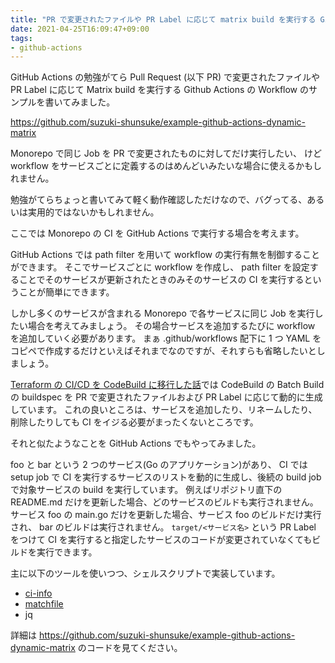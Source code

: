 ```yaml
---
title: "PR で変更されたファイルや PR Label に応じて matrix build を実行する Github Actions の Workflow のサンプルを書いてみた"
date: 2021-04-25T16:09:47+09:00
tags:
- github-actions
---
```


GitHub Actions の勉強がてら Pull Request (以下 PR) で変更されたファイルや PR Label に応じて
Matrix build を実行する Github Actions の Workflow のサンプルを書いてみました。

https://github.com/suzuki-shunsuke/example-github-actions-dynamic-matrix

Monorepo で同じ Job を PR で変更されたものに対してだけ実行したい、
けど workflow をサービスごとに定義するのはめんどいみたいな場合に使えるかもしれません。

勉強がてらちょっと書いてみて軽く動作確認しただけなので、バグってる、あるいは実用的ではないかもしれません。

ここでは Monorepo の CI を GitHub Actions で実行する場合を考えます。

GitHub Actions では path filter を用いて workflow の実行有無を制御することができます。
そこでサービスごとに workflow を作成し、 path filter を設定することでそのサービスが更新されたときのみそのサービスの CI を実行するということが簡単にできます。

しかし多くのサービスが含まれる Monorepo で各サービスに同じ Job を実行したい場合を考えてみましょう。
その場合サービスを追加するたびに workflow を追加していく必要があります。
まぁ .github/workflows 配下に 1 つ YAML をコピペで作成するだけといえばそれまでなのですが、それすらも省略したいとしましょう。

[Terraform の CI/CD を CodeBuild に移行した話](https://quipper.hatenablog.com/entry/2020/12/03/080000)では CodeBuild の Batch Build の buildspec を
PR で変更されたファイルおよび PR Label に応じて動的に生成しています。
これの良いところは、サービスを追加したり、リネームしたり、削除したりしても CI をイジる必要がまったくないところです。

それと似たようなことを GitHub Actions でもやってみました。

foo と bar という 2 つのサービス(Go のアプリケーション)があり、
CI では setup job で CI を実行するサービスのリストを動的に生成し、後続の build job で対象サービスの build を実行しています。
例えばリポジトリ直下の README.md だけを更新した場合、どのサービスのビルドも実行されません。
サービス foo の main.go だけを更新した場合、サービス foo のビルドだけ実行され、 bar のビルドは実行されません。
`target/<サービス名>` という PR Label をつけて CI を実行すると指定したサービスのコードが変更されていなくてもビルドを実行できます。

主に以下のツールを使いつつ、シェルスクリプトで実装しています。

* [ci-info](https://github.com/suzuki-shunsuke/ci-info)
* [matchfile](https://github.com/suzuki-shunsuke/matchfile)
* jq

詳細は https://github.com/suzuki-shunsuke/example-github-actions-dynamic-matrix のコードを見てください。
